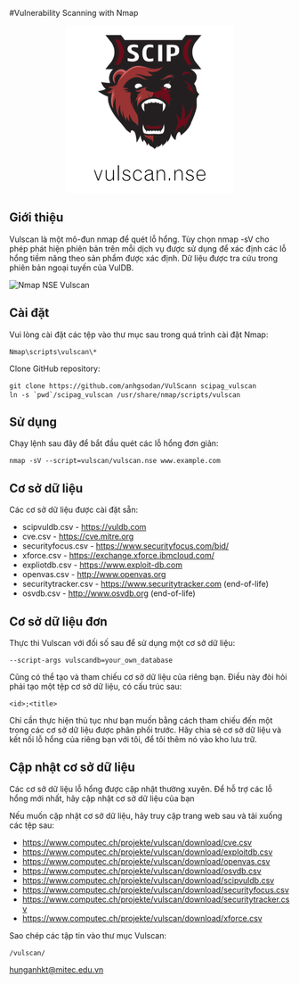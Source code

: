 #Vulnerability Scanning with Nmap

<p align="center">
<img src="./logo.png" width="300px">
</p>

## Giới thiệu

Vulscan là một mô-đun nmap để quét lỗ hổng. Tùy chọn nmap -sV cho phép phát hiện phiên bản trên mỗi dịch vụ được sử dụng để xác định các lỗ hổng tiềm năng theo sản phẩm được xác định. Dữ liệu được tra cứu trong phiên bản ngoại tuyến của VulDB.

![Nmap NSE Vulscan](https://www.computec.ch/projekte/vulscan/introduction/screenshot.png)

## Cài đặt

Vui lòng cài đặt các tệp vào thư mục sau trong quá trình cài đặt Nmap:

    Nmap\scripts\vulscan\*

Clone GitHub repository:

    git clone https://github.com/anhgsodan/VulScann scipag_vulscan
    ln -s `pwd`/scipag_vulscan /usr/share/nmap/scripts/vulscan    

## Sử dụng

Chạy lệnh sau đây để bắt đầu quét các lỗ hổng đơn giản:

    nmap -sV --script=vulscan/vulscan.nse www.example.com

## Cơ sở dữ liệu

Các cơ sở dữ liệu được cài đặt sẵn:

* scipvuldb.csv - https://vuldb.com
* cve.csv - https://cve.mitre.org
* securityfocus.csv - https://www.securityfocus.com/bid/
* xforce.csv - https://exchange.xforce.ibmcloud.com/
* expliotdb.csv - https://www.exploit-db.com
* openvas.csv - http://www.openvas.org
* securitytracker.csv - https://www.securitytracker.com (end-of-life)
* osvdb.csv - http://www.osvdb.org (end-of-life)

## Cơ sở dữ liệu đơn

Thực thi Vulscan với đối số sau để sử dụng một cơ sở dữ liệu:

    --script-args vulscandb=your_own_database

Cũng có thể tạo và tham chiếu cơ sở dữ liệu của riêng bạn. Điều này đòi hỏi phải tạo một tệp cơ sở dữ liệu, có cấu trúc sau:

    <id>;<title>

Chỉ cần thực hiện thủ tục như bạn muốn bằng cách tham chiếu đến một trong các cơ sở dữ liệu được phân phối trước. Hãy chia sẻ cơ sở dữ liệu và kết nối lỗ hổng của riêng bạn với tôi, để tôi thêm nó vào kho lưu trữ.

## Cập nhật cơ sở dữ liệu

Các cơ sở dữ liệu lỗ hổng được cập nhật thường xuyên. Để hỗ trợ các lỗ hổng mới nhất, hãy cập nhật cơ sở dữ liệu của bạn

Nếu muốn cập nhật cơ sở dữ liệu, hãy truy cập trang web sau và tải xuống các tệp sau:

* https://www.computec.ch/projekte/vulscan/download/cve.csv
* https://www.computec.ch/projekte/vulscan/download/exploitdb.csv
* https://www.computec.ch/projekte/vulscan/download/openvas.csv
* https://www.computec.ch/projekte/vulscan/download/osvdb.csv
* https://www.computec.ch/projekte/vulscan/download/scipvuldb.csv
* https://www.computec.ch/projekte/vulscan/download/securityfocus.csv
* https://www.computec.ch/projekte/vulscan/download/securitytracker.csv
* https://www.computec.ch/projekte/vulscan/download/xforce.csv

Sao chép các tập tin vào thư mục Vulscan:

    /vulscan/
hunganhkt@mitec.edu.vn
